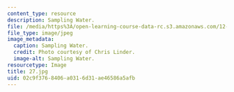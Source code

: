 ```yaml
---
content_type: resource
description: Sampling Water.
file: /media/https%3A/open-learning-course-data-rc.s3.amazonaws.com/12-753-geodynamics-seminar-spring-2006/02c9f3768406a0316d31ae46586a5afb_27.jpg
file_type: image/jpeg
image_metadata:
  caption: Sampling Water.
  credit: Photo courtesy of Chris Linder.
  image-alt: Sampling Water.
resourcetype: Image
title: 27.jpg
uid: 02c9f376-8406-a031-6d31-ae46586a5afb
---
```

